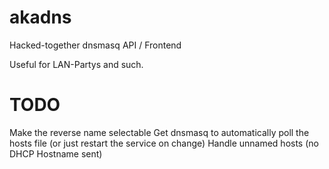 akadns
======

Hacked-together dnsmasq API / Frontend

Useful for LAN-Partys and such.



TODO
====
Make the reverse name selectable
Get dnsmasq to automatically poll the hosts file (or just restart the service on change)
Handle unnamed hosts (no DHCP Hostname sent)